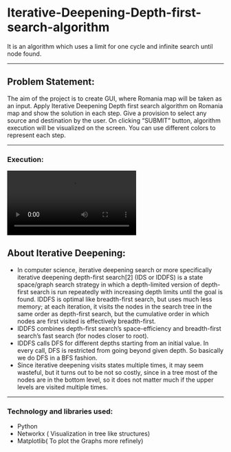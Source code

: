 # Iterative-Deepening-Depth-first-search-algorithm
It is an algorithm which uses a limit for one cycle and infinite search until node found.

---
## Problem Statement:
The aim of the project is to create GUI, where Romania map will be taken as an
input. Apply Iterative Deepening Depth first search algorithm on Romania
map and show the solution in each step. Give a provision to select any source
and destination by the user. On clicking “SUBMIT” button, algorithm execution
will be visualized on the screen. You can use different colors to represent each
step.

---
### Execution:
![](Executionvideo.mp4)

## About Iterative Deepening:
* In computer science, iterative deepening search or more specifically iterative deepening depth-first search[2] (IDS or IDDFS) is a state space/graph search strategy in which a depth-limited version of depth-first search is run repeatedly with increasing depth limits until the goal is found. IDDFS is optimal like breadth-first search, but uses much less memory; at each iteration, it visits the nodes in the search tree in the same order as depth-first search, but the cumulative order in which nodes are first visited is effectively breadth-first.
* IDDFS combines depth-first search’s space-efficiency and breadth-first search’s fast search (for nodes closer to root).
* IDDFS calls DFS for different depths starting from an initial value. In every call, DFS is restricted from going beyond given depth. So basically we do DFS in a BFS fashion.
* Since iterative deepening visits states multiple times, it may seem wasteful, but it turns out to be not so costly, since in a tree most of the nodes are in the bottom level, so it does not matter much if the upper levels are visited multiple times.

---

### Technology and libraries used:
* Python
* Networkx ( Visualization in tree like structures)
* Matplotlib( To plot the Graphs more refinely)
